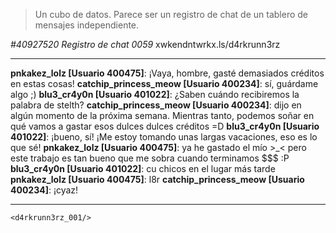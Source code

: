 >Un cubo de datos.  Parece ser un registro de chat de un tablero de mensajes independiente.

  *#40927520 Registro de chat 0059* xwkendntwrkx.ls/d4rkrunn3rz
  ***

 **pnkakez_lolz [Usuario 400475]**: ¡Vaya, hombre, gasté demasiados créditos en estas cosas!
 **catchip_princess_meow [Usuario 400234]**: sí, guárdame algo ;)
 **blu3_cr4y0n [Usuario 401022]**: ¿Saben cuándo recibiremos la palabra de stelth?
 **catchip_princess_meow [Usuario 400234]**: dijo en algún momento de la próxima semana.  Mientras tanto, podemos soñar en qué vamos a gastar esos dulces dulces créditos =D
 **blu3_cr4y0n [Usuario 401022]**: ¡bueno, sí!  ¡Me estoy tomando unas largas vacaciones, eso es lo que sé!
 **pnkakez_lolz [Usuario 400475]**: ya he gastado el mío >_< pero este trabajo es tan bueno que me sobra cuando terminamos $$$ :P
 **blu3_cr4y0n [Usuario 401022]**: cu chicos en el lugar más tarde
 **pnkakez_lolz [Usuario 400475]**: l8r
 **catchip_princess_meow [Usuario 400234]**: ¡cyaz!
 ***
 `<d4rkrunn3rz_001/>`
